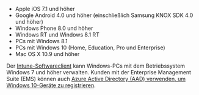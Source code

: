 
  - Apple iOS 7.1 und höher
  - Google Android 4.0 und höher (einschließlich Samsung KNOX SDK 4.0 und höher)
  - Windows Phone 8.0 und höher
  - Windows RT und Windows 8.1 RT
  - PCs mit Windows 8.1
  - PCs mit Windows 10 (Home, Education, Pro und Enterprise)
  - Mac OS X 10.9 und höher

Der [Intune-Softwareclient](/intune/deploy-use/manage-windows-pcs-with-microsoft-intune) kann Windows-PCs mit dem Betriebssystem Windows 7 und höher verwalten. Kunden mit der Enterprise Management Suite (EMS) können auch [Azure Active Directory (AAD) verwenden, um Windows 10-Geräte zu registrieren](https://docs.microsoft.com/active-directory/active-directory-azureadjoin-windows10-devices-overview).


<!--HONumber=Sep16_HO1-->


